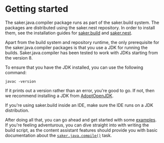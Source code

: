 # Getting started

The saker.java.compiler package runs as part of the saker.build system. The packages are distributed using the saker.nest repository. In order to install them, see the installation guides for [saker.build](root:/saker.build/doc/installation.html) and [saker.nest](root:/saker.nest/doc/installation.html). 

Apart from the build system and repository runtime, the only prerequisite for the saker.java.compiler packages is that you use a JDK for running the builds. Saker.java.compiler has been tested to work with JDKs starting from the version 8.

To ensure that you have the JDK installed, you can use the following command:

```plaintext
javac -version
```

If it prints out a version rather than an error, you're good to go. If not, then we recommend installing a JDK from [AdoptOpenJDK](https://adoptopenjdk.net/).

If you're using saker.build inside an IDE, make sure the IDE runs on a JDK distribution.

After doing all that, you can go ahead and get started with some [examples](examples/index.md). If you're feeling adventurous, you can dive straight into with writing the build script, as the content assistant features should provide you with basic documentation about the [`saker.java.compile()`](/taskdoc/saker.java.compile.html) task.